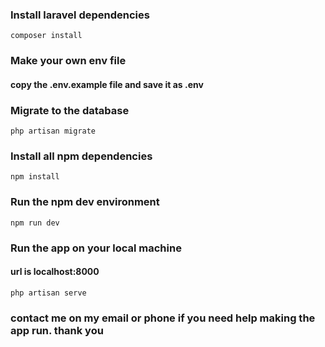 ### Install laravel dependencies

`composer install`

### Make your own env file
#### copy the .env.example file and save it as .env

### Migrate to the database

`php artisan migrate`

### Install all npm dependencies

`npm install`

### Run the npm dev environment

`npm run dev`

### Run the app on your local machine
#### url is localhost:8000
`php artisan serve`


### contact me on my email or phone if you need help making the app run. thank you
